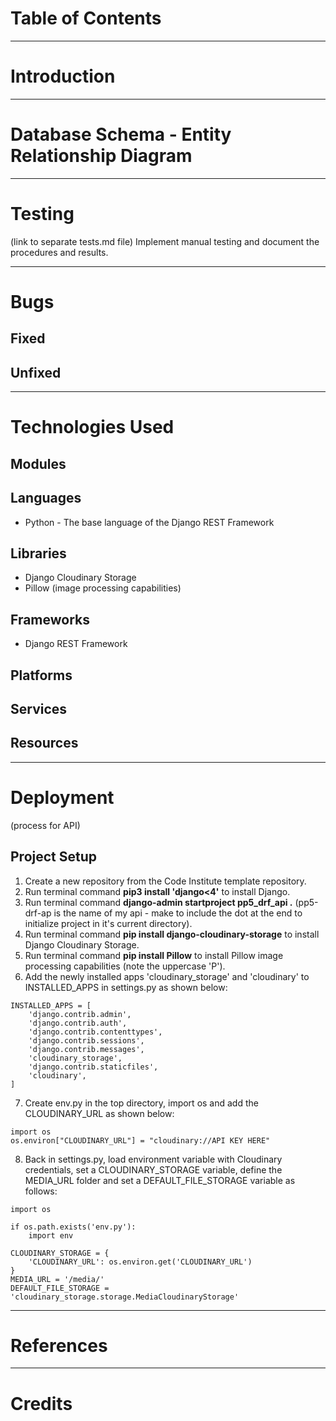 # Table of Contents

***

# Introduction

***

# Database Schema - Entity Relationship Diagram

***

# Testing
(link to separate tests.md file)
Implement manual testing and document the procedures and results. 

***

# Bugs

## Fixed

## Unfixed

***

# Technologies Used

## Modules

## Languages
- Python - The base language of the Django REST Framework

## Libraries
- Django Cloudinary Storage
- Pillow (image processing capabilities)

## Frameworks
- Django REST Framework

## Platforms

## Services 

## Resources

***

# Deployment
(process for API)

## Project Setup

1. Create a new repository from the Code Institute template repository.
2. Run terminal command **pip3 install 'django<4'** to install Django.
3. Run terminal command **django-admin startproject pp5_drf_api .** (pp5-drf-ap is the name of my api - make to include the dot at the end to initialize project in it's current directory).
4. Run terminal command **pip install django-cloudinary-storage** to install Django Cloudinary Storage.
5. Run terminal command **pip install Pillow** to install Pillow image processing capabilities (note the uppercase 'P').
6. Add the newly installed apps 'cloudinary_storage' and 'cloudinary' to INSTALLED_APPS in settings.py as shown below:
```
INSTALLED_APPS = [
    'django.contrib.admin',
    'django.contrib.auth',
    'django.contrib.contenttypes',
    'django.contrib.sessions',
    'django.contrib.messages',
    'cloudinary_storage', 
    'django.contrib.staticfiles',
    'cloudinary',
]
```
7. Create env.py in the top directory, import os and add the CLOUDINARY_URL as shown below: 
```
import os
os.environ["CLOUDINARY_URL"] = "cloudinary://API KEY HERE"
```
8. Back in settings.py, load environment variable with Cloudinary credentials, set a CLOUDINARY_STORAGE variable, define the MEDIA_URL folder and set a DEFAULT_FILE_STORAGE variable as follows: 
```
import os

if os.path.exists('env.py'):
    import env

CLOUDINARY_STORAGE = {
    'CLOUDINARY_URL': os.environ.get('CLOUDINARY_URL')
}
MEDIA_URL = '/media/'
DEFAULT_FILE_STORAGE = 'cloudinary_storage.storage.MediaCloudinaryStorage'
```
***

# References

***

# Credits


